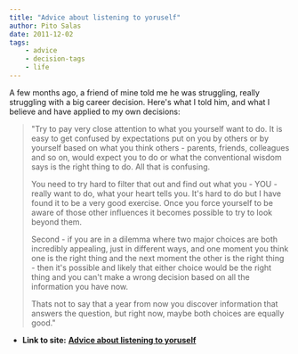 ```yaml
---
title: "Advice about listening to yoruself"
author: Pito Salas
date: 2011-12-02
tags:
    - advice
    - decision-tags
    - life
---
```


A few months ago, a friend of mine told me he was struggling, really
struggling with a big career decision. Here's what I told him, and what I
believe and have applied to my own decisions:

> "Try to pay very close attention to what you yourself want to do. It is easy
> to get confused by expectations put on you by others or by yourself based on
> what you think others - parents, friends, colleagues and so on, would expect
> you to do or what the conventional wisdom says is the right thing to do. All
> that is confusing.
>
> You need to try hard to filter that out and find out what you - YOU - really
> want to do, what your heart tells you. It's hard to do but I have found it
> to be a very good exercise. Once you force yourself to be aware of those
> other influences it becomes possible to try to look beyond them.
>
> Second - if you are in a dilemma where two major choices are both incredibly
> appealing, just in different ways, and one moment you think one is the right
> thing and the next moment the other is the right thing - then it's possible
> and likely that either choice would be the right thing and you can't make a
> wrong decision based on all the information you have now.
>
> Thats not to say that a year from now you discover information that answers
> the question, but right now, maybe both choices are equally good."


* **Link to site:** **[Advice about listening to yoruself](None)**
